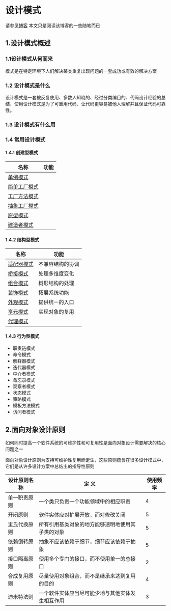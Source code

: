 # 设计模式
请参见[博客](http://blog.csdn.net/lovelion/article/details/17517213)
本文只是阅读该博客的一些随笔而已
## 1.设计模式概述
### 1.1设计模式从何而来
模式是在特定环境下人们解决某类重复出现问题的一套成功或有效的解决方案
### 1.2 设计模式是什么
设计模式是一套被反复使用、多数人知晓的、经过分类编目的、代码设计经验的总结，使用设计模式是为了可重用代码、让代码更容易被他人理解并且保证代码可靠性。
### 1.3 设计模式有什么用
### 1.4 常用设计模式
####  1.4.1 创建型模式
| 名称 | 功能 |
| --- | --- |
| [单例模式](./单例模式.md) | |
| [简单工厂模式](./简单工厂模式.md) | |
| [工厂方法模式](./工厂方法模式.md) | |
| [抽象工厂模式](./抽象工厂模式.md) | |
| [原型模式](./原型模式.md) | |
| [建造者模式](./建造者模式.md) | |
####  1.4.2 结构型模式
| 名称 | 功能 |
| --- | --- |
| [适配器模式](适配器模式.md) | 不兼容结构的协调 |
| [桥接模式](桥接模式.md) | 处理多维度变化 |
| [组合模式](组合模式.md) | 树形结构的处理 |
| [装饰模式](装饰模式.md) | 拓展系统功能 |
| [外观模式](外观模式.md) | 提供统一的入口|
| [享元模式](享元模式.md) | 实现对象的复用 |
| [代理模式](代理模式.md) | |
#### 1.4.3 行为型模式
*  职责链模式
*  命令模式
*  解释器模式
*  迭代器模式
*  中介者模式
*  备忘录模式
*  观察者模式
*  状态模式
*  策略模式
*  模板方法模式
*  访问者模式

## 2.面向对象设计原则
如何同时提高一个软件系统的可维护性和可复用性是面向对象设计需要解决的核心问题之一

面向对象设计原则为支持可维护性复用而诞生，这些原则蕴含在很多设计模式中，它们是从许多设计方案中总结出的指导性原则

| 设计原则名称 | 定  义 | 使用频率 |
| --- | --- | --- |
| 单一职责原则 | 一个类只负责一个功能领域中的相应职责 | 4 |
| 开闭原则 | 软件实体应对扩展开放，而对修改关闭 | 5 |
| 里氏代换原则 | 所有引用基类对象的地方能够透明地使用其子类的对象 | 5 |
| 依赖倒转原则 |  抽象不应该依赖于细节，细节应该依赖于抽象 | 5 |
| 接口隔离原则 | 使用多个专门的接口，而不使用单一的总接口 | 2 |
| 合成复用原则 | 尽量使用对象组合，而不是继承来达到复用的目的 | 4 |
| 迪米特法则 | 一个软件实体应当尽可能少地与其他实体发生相互作用 | 3 |


